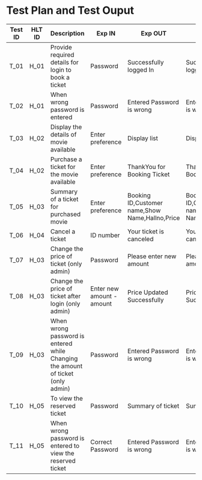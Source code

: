 # Test Plan and Test Ouput

|Test ID|	HLT ID|	Description|	Exp IN|	Exp OUT|	Actual Out|	PASS/FAIL|
|-------|-------|----------|---------|-------|-------|-------|
T_01|	H_01	|Provide required details for login to book a ticket|	Password|	Successfully logged In|	Successfully logged In|	PASS
T_02	|H_01|	When wrong password is entered|	Password|	Entered Password is wrong|	Entered Password is wrong	|PASS
T_03	|H_02|	Display the details of movie available|	Enter preference|	Display list|	Display list|	PASS
T_04	|H_02|	Purchase a ticket for the movie available|	Enter preference|	ThankYou for Booking Ticket	|ThankYou for Booking Ticket|	PASS
T_05	|H_03|	Summary of a ticket for purchased movie|	Enter preference|	Booking ID,Customer name,Show Name,Hallno,Price|Booking ID,Customer name,Show Name,Hallno,Price|	PASS
T_06	|H_04	|Cancel a ticket|	ID number|	Your ticket is canceled|	Your ticket is canceled|	PASS
T_07	|H_03|	Change the price of ticket (only admin)|	Password|	Please enter new amount|	Please enter new amount|	PASS
T_08	|H_03|	Change the price of ticket after login (only admin)|	Enter new amount -amount|	Price Updated Successfully|	Price Updated Successfully|	PASS
T_09	|H_03|	When wrong password is entered while Changing the amount of ticket (only admin)|	Password	|Entered Password is wrong|	Entered Password is wrong|	PASS
T_10	|H_05|	To view the reserved ticket|	Password|	Summary of ticket|	Summary of ticket|	PASS
T_11	|H_05|	When wrong password is entered to view the reserved ticket|	Correct Password|	Entered Password is wrong|	Entered Password is wrong|	PASS
